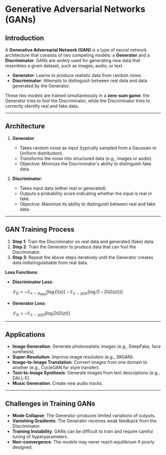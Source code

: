 # Generative Adversarial Networks (GANs)

## Introduction

A **Generative Adversarial Network (GAN)** is a type of neural network architecture that consists of two competing models: a **Generator** and a **Discriminator**. GANs are widely used for generating new data that resembles a given dataset, such as images, audio, or text.

- **Generator**: Learns to produce realistic data from random noise.
- **Discriminator**: Attempts to distinguish between real data and data generated by the Generator.

These two models are trained simultaneously in a **zero-sum game**: the Generator tries to fool the Discriminator, while the Discriminator tries to correctly identify real and fake data.

---

## Architecture

1. **Generator**:
   - Takes random noise as input (typically sampled from a Gaussian or Uniform distribution).
   - Transforms the noise into structured data (e.g., images or audio).
   - Objective: Minimize the Discriminator's ability to distinguish fake data.

2. **Discriminator**:
   - Takes input data (either real or generated).
   - Outputs a probability score indicating whether the input is real or fake.
   - Objective: Maximize its ability to distinguish between real and fake data.

---

## GAN Training Process

1. **Step 1**: Train the Discriminator on real data and generated (fake) data.
2. **Step 2**: Train the Generator to produce data that can fool the Discriminator.
3. **Step 3**: Repeat the above steps iteratively until the Generator creates data indistinguishable from real data.

**Loss Functions**:
- **Discriminator Loss**: 

  $\mathcal{L}_D = -\mathbb{E}_{x \sim p_{\text{data}}} [\log D(x)] - \mathbb{E}_{z \sim p(z)} [\log (1 - D(G(z)))]$
  
- **Generator Loss**:

  $\mathcal{L}_G = -\mathbb{E}_{z \sim p(z)} [\log D(G(z))]$

---

## Applications

- **Image Generation**: Generate photorealistic images (e.g., DeepFake, face synthesis).
- **Super-Resolution**: Improve image resolution (e.g., SRGAN).
- **Image-to-Image Translation**: Convert images from one domain to another (e.g., CycleGAN for style transfer).
- **Text-to-Image Synthesis**: Generate images from text descriptions (e.g., DALL-E).
- **Music Generation**: Create new audio tracks.

---

## Challenges in Training GANs

- **Mode Collapse**: The Generator produces limited variations of outputs.
- **Vanishing Gradients**: The Generator receives weak feedback from the Discriminator.
- **Training Instability**: GANs can be difficult to train and require careful tuning of hyperparameters.
- **Non-convergence**: The models may never reach equilibrium if poorly designed.


